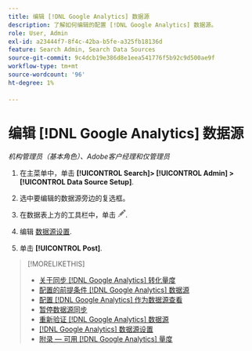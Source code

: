```yaml
---
title: 编辑 [!DNL Google Analytics] 数据源
description: 了解如何编辑的配置 [!DNL Google Analytics] 数据源。
role: User, Admin
exl-id: a23444f7-8f4c-42ba-b5fe-a325fb18136d
feature: Search Admin, Search Data Sources
source-git-commit: 9c4dcb19e386d8e1eea541776f5b92c9d500ae9f
workflow-type: tm+mt
source-wordcount: '96'
ht-degree: 1%

---
```


# 编辑 [!DNL Google Analytics] 数据源

*机构管理员（基本角色）、Adobe客户经理和仅管理员*

1. 在主菜单中，单击 **[!UICONTROL Search]> [!UICONTROL Admin] >[!UICONTROL Data Source Setup]**.

1. 选中要编辑的数据源旁边的复选框。

1. 在数据表上方的工具栏中，单击 ![编辑](/help/search-social-commerce/assets/edit.png "编辑").

1. 编辑 [数据源设置](data-source-settings.md).

1. 单击 **[!UICONTROL Post]**.

>[!MORELIKETHIS]
>
>* [关于同步 [!DNL Google Analytics] 转化量度](data-source-about.md)
>* [配置的前提条件 [!DNL Google Analytics] 数据源](data-source-prerequisites.md)
>* [配置 [!DNL Google Analytics] 作为数据源查看](data-source-configure.md)
>* [暂停数据源同步](data-source-pause.md)
>* [重新验证 [!DNL Google Analytics] 数据源](data-source-reauthenticate.md)
>* [[!DNL Google Analytics] 数据源设置](data-source-settings.md)
>* [附录 — 可用 [!DNL Google Analytics] 量度](data-source-ga-metrics.md)
